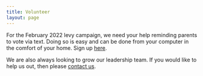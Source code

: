 ```yaml
---
title: Volunteer
layout: page
---
```

For the February 2022 levy campaign, we need your help reminding parents to vote via text. Doing so is easy and can be done from your computer in the comfort of your home.  Sign up <a href="https://signup.com/go/zRvnote">here</a>.

We are also always looking to grow our leadership team. If you would like to help us out, then please [contact us](mailto:{{site.social.email}}).
